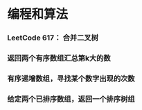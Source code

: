 # 编程和算法



### LeetCode 617： 合并二叉树



### 返回两个有序数组汇总第k大的数



### 有序递增数组，寻找某个数字出现的次数



### 给定两个已排序数组，返回一个排序树组
